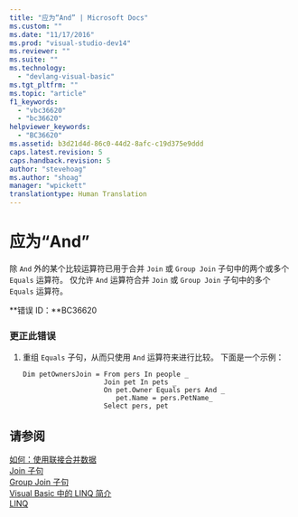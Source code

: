 ```yaml
---
title: "应为“And” | Microsoft Docs"
ms.custom: ""
ms.date: "11/17/2016"
ms.prod: "visual-studio-dev14"
ms.reviewer: ""
ms.suite: ""
ms.technology: 
  - "devlang-visual-basic"
ms.tgt_pltfrm: ""
ms.topic: "article"
f1_keywords: 
  - "vbc36620"
  - "bc36620"
helpviewer_keywords: 
  - "BC36620"
ms.assetid: b3d21d4d-86c0-44d2-8afc-c19d375e9ddd
caps.latest.revision: 5
caps.handback.revision: 5
author: "stevehoag"
ms.author: "shoag"
manager: "wpickett"
translationtype: Human Translation
---
```

# 应为“And”
除 `And` 外的某个比较运算符已用于合并 `Join` 或 `Group Join` 子句中的两个或多个 `Equals` 运算符。 仅允许 `And` 运算符合并 `Join` 或 `Group Join` 子句中的多个 `Equals` 运算符。  
  
 **错误 ID：**BC36620  
  
### 更正此错误  
  
1.  重组 `Equals` 子句，从而只使用 `And` 运算符来进行比较。 下面是一个示例：  
  
    ```vb#  
    Dim petOwnersJoin = From pers In people _  
                        Join pet In pets _  
                        On pet.Owner Equals pers And _  
                           pet.Name = pers.PetName_  
                        Select pers, pet  
    ```  
  
## 请参阅  
 [如何：使用联接合并数据](../../visual-basic/programming-guide/language-features/linq/how-to-combine-data-with-linq-by-using-joins.md)   
 [Join 子句](../../visual-basic/language-reference/queries/join-clause.md)   
 [Group Join 子句](../../visual-basic/language-reference/queries/group-join-clause.md)   
 [Visual Basic 中的 LINQ 简介](../../visual-basic/programming-guide/language-features/linq/introduction-to-linq.md)   
 [LINQ](../../visual-basic/programming-guide/language-features/linq/index.md)